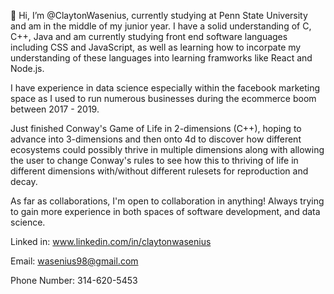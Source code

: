 👋 Hi, I’m @ClaytonWasenius, currently studying at Penn State University and am in the middle of my junior year. I have a solid understanding of C, C++, Java and am currently studying front end software languages including CSS and JavaScript, as well as learning how to incorpate my understanding of these languages into learning framworks like React and Node.js. 

I have experience in data science especially within the facebook marketing space as I used to run numerous businesses during the ecommerce boom between 2017 - 2019. 

Just finished Conway's Game of Life in 2-dimensions (C++), hoping to advance into 3-dimensions and then onto 4d to discover how different ecosystems could possibly thrive in multiple dimensions along with allowing the user to change Conway's rules to see how this to thriving of life in different dimensions with/without different rulesets for reproduction and decay. 

As far as collaborations, I'm open to collaboration in anything! Always trying to gain more experience in both spaces of software development, and data science. 

Linked in: 
www.linkedin.com/in/claytonwasenius

Email: 
wasenius98@gmail.com

Phone Number: 
314-620-5453

